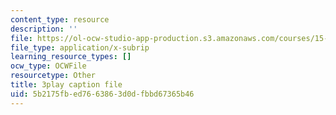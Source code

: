 ```yaml
---
content_type: resource
description: ''
file: https://ol-ocw-studio-app-production.s3.amazonaws.com/courses/15-s21-nuts-and-bolts-of-business-plans-january-iap-2014/5b2175fbed7663863d0dfbbd67365b46_sfYD3LX-Rgw.srt
file_type: application/x-subrip
learning_resource_types: []
ocw_type: OCWFile
resourcetype: Other
title: 3play caption file
uid: 5b2175fb-ed76-6386-3d0d-fbbd67365b46
---
```

